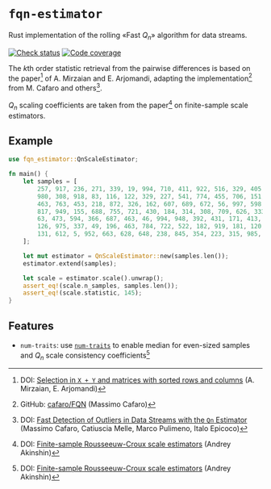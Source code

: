 # `fqn-estimator`

Rust implementation of the rolling «Fast $`Q_n`$» algorithm for data streams.

[![Check status](https://img.shields.io/github/actions/workflow/status/eigenein/rust-fqn-estimator/check.yaml?style=for-the-badge)]((https://github.com/eigenein/rust-fqn-estimator/actions/workflows/check.yaml))
[![Code coverage](https://img.shields.io/codecov/c/github/eigenein/rust-fqn-estimator?style=for-the-badge)
](https://app.codecov.io/gh/eigenein/rust-fqn-estimator)

The $`k`$th order statistic retrieval from the pairwise differences is based on the paper[^1] of A. Mirzaian and E. Arjomandi, adapting the implementation[^2] from M. Cafaro and others[^3].

[^1]: DOI: [Selection in `X + Y` and matrices with sorted rows and columns](https://doi.org/10.1016/0020-0190(85)90123-1) (A. Mirzaian, E. Arjomandi)
[^2]: GitHub: [cafaro/FQN](https://github.com/cafaro/FQN) (Massimo Cafaro)
[^3]: DOI: [Fast Detection of Outliers in Data Streams with the `Qn` Estimator](https://doi.org/10.48550/arXiv.1910.02459) (Massimo Cafaro, Catiuscia Melle, Marco Pulimeno, Italo Epicoco)

$`Q_n`$ scaling coefficients are taken from the paper[^4] on finite-sample scale estimators.

[^4]: DOI: [Finite-sample Rousseeuw-Croux scale estimators](https://doi.org/10.48550/arXiv.2209.12268) (Andrey Akinshin)

## Example

```rust
use fqn_estimator::QnScaleEstimator;

fn main() {
    let samples = [
        257, 917, 236, 271, 339, 19, 994, 710, 411, 922, 516, 329, 405, 112,
        980, 308, 918, 83, 116, 122, 329, 227, 541, 774, 455, 706, 151, 829,
        463, 763, 453, 218, 872, 326, 162, 607, 689, 672, 56, 997, 598, 920,
        817, 949, 155, 688, 755, 721, 430, 184, 314, 308, 709, 626, 333, 307,
        63, 473, 594, 366, 687, 463, 46, 994, 948, 392, 431, 171, 413, 975,
        126, 975, 337, 49, 196, 463, 784, 722, 522, 182, 919, 181, 120, 177,
        131, 612, 5, 952, 663, 628, 648, 238, 845, 354, 223, 315, 985, 38, 2, 34,
    ];

    let mut estimator = QnScaleEstimator::new(samples.len());
    estimator.extend(samples);

    let scale = estimator.scale().unwrap();
    assert_eq!(scale.n_samples, samples.len());
    assert_eq!(scale.statistic, 145);
}
```

## Features

- `num-traits`: use [`num-traits`](https://crates.io/crates/num-traits) to enable median for even-sized samples and $`Q_n`$ scale consistency coefficients[^4]
